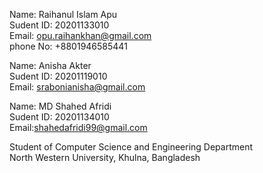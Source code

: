 
Name: Raihanul Islam Apu   
Sudent ID: 20201133010  
Email: opu.raihankhan@gmail.com   
phone No: +8801946585441          
   
Name: Anisha Akter   
Sudent ID: 20201119010  
Email: srabonianisha@gmail.com   

Name: MD Shahed Afridi  
Sudent ID: 20201134010  
Email:shahedafridi99@gmail.com	       
                                    	
Student of Computer Science and Engineering Department  
North Western University, Khulna, Bangladesh	
